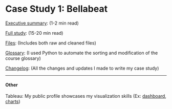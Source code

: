 # Case Study 1: Bellabeat
[Executive summary](https://github.com/dalealberto/CaseStudy1-Bellabeat/blob/main/Executive_Summary/Bellabeat%20Case%20Study%20-%20Executive%20Summary.pdf): (1-2 min read)

[Full study](https://dalealberto.github.io/CaseStudy1-Bellabeat/): (15-20 min read)

[Files](https://github.com/dalealberto/CaseStudy1-Bellabeat/tree/main/Files): (Includes both raw and cleaned files)

[Glossary](https://github.com/dalealberto/Case_Study_GDA/tree/main/Python): (I used Python to automate the sorting and modification of the course glossary)

[Changelog](https://github.com/dalealberto/CaseStudy1-Bellabeat/blob/main/Changelog/Changelog%20-%20Wellness%20Technology%20Case%20Study.txt): (All the changes and updates I made to write my case study)

--------------------------------------------------------------------------------------------------------------------------
#### Other

Tableau: My public profile showcases my visualization skills (Ex: [dashboard](https://public.tableau.com/app/profile/david.alberto3632/viz/ProfitDashboard_17170917977810/ProfitDashboard), [charts](https://public.tableau.com/app/profile/david.alberto3632/viz/GDACapstone_17170287856030/Dashboard1))
